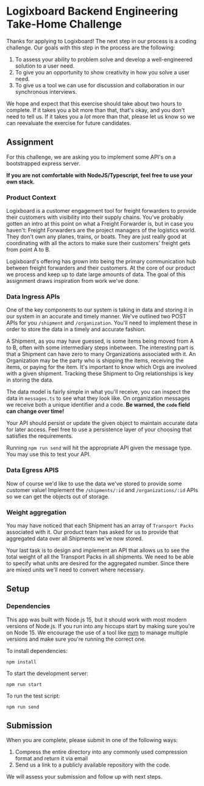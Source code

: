 # Logixboard Backend Engineering Take-Home Challenge

Thanks for applying to Logixboard! The next step in our process is a coding challenge. Our goals
with this step in the process are the following:

1. To assess your ability to problem solve and develop a well-engineered solution to a user need.
1. To give you an opportunity to show creativity in how you solve a user need.
1. To give us a tool we can use for discussion and collaboration in our synchronous interviews.

We hope and expect that this exercise should take about two hours to complete. If it takes you a
bit more than that, that's okay, and you don't need to tell us. If it takes you a _lot_ more than
that, please let us know so we can reevaluate the exercise for future candidates.

## Assignment

For this challenge, we are asking you to implement some API's on a bootstrapped express server.

**If you are not comfortable with NodeJS/Typescript, feel free to use your own stack.**

### Product Context

Logixboard is a customer engagement tool for freight forwarders to provide their customers with
visibility into their supply chains. You've probably gotten an intro at this point on what a
Freight Forwarder is, but in case you haven't: Freight Forwarders are the project managers of the
logistics world. They don't own any planes, trains, or boats. They are just really good at
coordinating with all the actors to make sure their customers' freight gets from point A to B.

Logixboard's offering has grown into being the primary communication hub between freight
forwarders and their customers. At the core of our product we process and keep up to date large amounts of data.
The goal of this assignment draws inspiration from work we've done.

### Data Ingress APIs

One of the key components to our system is taking in data and storing it in our system in an accurate and timely manner.
We've outlined two POST APIs for you `/shipment` and `/organization`. You'll need to implement these in order
to store the data in a timely and accurate fashion.

A Shipment, as you may have guessed, is some items being moved from A to B, often with some intermediary steps inbetween.
The interesting part is that a Shipment can have zero to many Organizations associated with it. An Organization may be the
party who is shipping the items, receiving the items, or paying for the item. It's important to know which Orgs
are involved with a given shipment. Tracking these Shipment to Org relationships is key in storing the data.

The data model is fairly simple in what you'll receive, you can inspect the data in `messages.ts` to see what they look like.
On organization messages we receive both a unique identifier and a code. **Be warned, the `code` field can change over time!**

Your API should persist or update the given object to maintain accurate data for later access. Feel free to use a persistence layer of your choosing that satisfies the requirements.

Running `npm run send` will hit the appropriate API given the message type. You may use this to test your API.

### Data Egress APIS

Now of course we'd like to use the data we've stored to provide some customer value! Implement the
`/shipments/:id` and `/organizations/:id` APIs so we can get the objects out of storage.

### Weight aggregation

You may have noticed that each Shipment has an array of `Transport Packs` associated with it. Our product team
has asked for us to provide that aggregated data over all Shipments we've now stored.

Your last task is to design and implement an API that allows us to see the total weight of all the Transport Packs
in all shipments. We need to be able to specify what units are desired for the aggregated number. Since there are
mixed units we'll need to convert where necessary.

## Setup

### Dependencies

This app was built with Node.js 15, but it should work with most modern versions of Node.js. If
you run into any hiccups start by making sure you're on Node 15. We encourage the use of a tool
like [nvm](https://github.com/nvm-sh/nvm#installing-and-updating) to manage multiple versions and
make sure you're running the correct one.

To install dependencies:

```
npm install
```

To start the development server:

```
npm run start
```

To run the test script:

```
npm run send
```

## Submission

When you are complete, please submit in one of the following ways:

1. Compress the entire directory into any commonly used compression format and return it via
   email
2. Send us a link to a publicly available repository with the code.

We will assess your submission and follow up with next steps.
